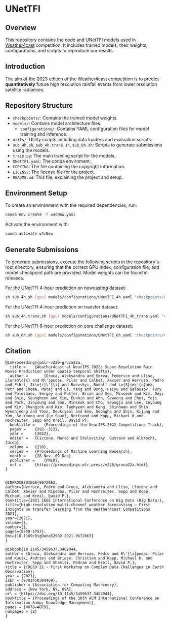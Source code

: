 # UNetTFI

## Overview
This repository contains the code and UNetTFI models used in [Weather4cast](https://www.weather4cast.org) competition. It includes trained models, their weights, configurations, and scripts to reproduce our results.

## Introduction
The aim of the 2023 edition of the Weather4cast competition is to predict **quantitatively** future high resolution rainfall events from lower resolution satellite radiances. 

## Repository Structure
- `checkpoints/`: Contains the trained model weights.
- `models/`: Contains model architecture files.
  - `configurations/`: Contains YAML configuration files for model training and inference.
- `utils/`: Utility scripts including data loaders and evaluation scripts.
- `sub_4h.sh`, `sub_4h.trans.sh`, `sub_8h.sh`: Scripts to generate submissions using the models.
- `train.py`: The main training script for the models.
- `UNetTFI.yaml`: The conda envirnment.
- `COPYING`: The file containing the copyright information.
- `LICENSE`: The license file for the project.
- `README.md`: This file, explaining the project and setup.

## Environment Setup
To create an environment with the required dependencies, run:
```bash
conda env create -f w4cNew.yaml
```

Activate the environment with:
```bash
conda activate w4cNew
```

## Generate Submissions
To generate submissions, execute the following scripts in the repository's root directory, ensuring that the correct GPU index, configuration file, and model checkpoint path are provided. Model weights can be found in releases.

For the UNetTFI 4-hour prediction on nowcasting dataset:
```bash
sh sub_4h.sh [gpu] models/configurations/UNetTFI_4h.yaml "checkpoints/UNetTFI_4h.ckpt"
```

For the UNetTFI 4-hour prediction on transfer dataset:
```bash
sh sub_4h.trans.sh [gpu] models/configurations/UNetTFI_4h_trans.yaml "checkpoints/UNetTFI_4h.ckpt"
```

For the UNetTFI 8-hour prediction on core challenge dataset:
```bash
sh sub_8h.sh [gpu] models/configurations/UNetTFI_8h.yaml "checkpoints/UNetTFI_8h.ckpt"
```


## Citation

```
@InProceedings{pmlr-v220-gruca22a,
  title = 	 {Weather4cast at NeurIPS 2022: Super-Resolution Rain Movie Prediction under Spatio-temporal Shifts},
  author =       {Gruca, Aleksandra and Serva, Federico and Lliso, Lloren\c{c} and R\'ipodas, Pilar and Calbet, Xavier and Herruzo, Pedro and Pihrt, Ji\v{r}\'{\i} and Raevskyi, Rudolf and \v{S}im\'{a}nek, Petr and Choma, Matej and Li, Yang and Dong, Haiyu and Belousov, Yury and Polezhaev, Sergey and Pulfer, Brian and Seo, Minseok and Kim, Doyi and Shin, Seungheon and Kim, Eunbin and Ahn, Sewoong and Choi, Yeji and Park, Jinyoung and Son, Minseok and Cho, Seungju and Lee, Inyoung and Kim, Changick and Kim, Taehyeon and Kang, Shinhwan and Shin, Hyeonjeong and Yoon, Deukryeol and Eom, Seongha and Shin, Kijung and Yun, Se-Young and {Le Saux}, Bertrand and Kopp, Michael K and Hochreiter, Sepp and Kreil, David P},
  booktitle = 	 {Proceedings of the NeurIPS 2022 Competitions Track},
  pages = 	 {292--313},
  year = 	 {2022},
  editor = 	 {Ciccone, Marco and Stolovitzky, Gustavo and Albrecht, Jacob},
  volume = 	 {220},
  series = 	 {Proceedings of Machine Learning Research},
  month = 	 {28 Nov--09 Dec},
  publisher =    {PMLR},
  url = 	 {https://proceedings.mlr.press/v220/gruca22a.html},
}


@INPROCEEDINGS{9672063,  
author={Herruzo, Pedro and Gruca, Aleksandra and Lliso, Llorenç and Calbet, Xavier and Rípodas, Pilar and Hochreiter, Sepp and Kopp, Michael and Kreil, David P.},  
booktitle={2021 IEEE International Conference on Big Data (Big Data)},   
title={High-resolution multi-channel weather forecasting – First insights on transfer learning from the Weather4cast Competitions 2021},   
year={2021},  
volume={},  
number={},  
pages={5750-5757},  
doi={10.1109/BigData52589.2021.9672063}
}

@inbook{10.1145/3459637.3482044,
author = {Gruca, Aleksandra and Herruzo, Pedro and R\'{\i}podas, Pilar and Kucik, Andrzej and Briese, Christian and Kopp, Michael K. and Hochreiter, Sepp and Ghamisi, Pedram and Kreil, David P.},
title = {CDCEO'21 - First Workshop on Complex Data Challenges in Earth Observation},
year = {2021},
isbn = {9781450384469},
publisher = {Association for Computing Machinery},
address = {New York, NY, USA},
url = {https://doi.org/10.1145/3459637.3482044},
booktitle = {Proceedings of the 30th ACM International Conference on Information &amp; Knowledge Management},
pages = {4878–4879},
numpages = {2}
}
```

